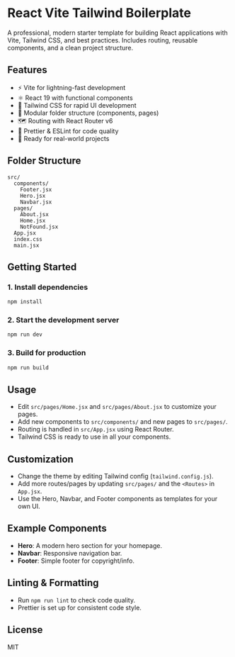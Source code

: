 # React Vite Tailwind Boilerplate

A professional, modern starter template for building React applications with Vite, Tailwind CSS, and best practices. Includes routing, reusable components, and a clean project structure.

## Features
- ⚡️ Vite for lightning-fast development
- ⚛️ React 19 with functional components
- 🎨 Tailwind CSS for rapid UI development
- 🧩 Modular folder structure (components, pages)
- 🗺️ Routing with React Router v6
- 🧹 Prettier & ESLint for code quality
- 🚀 Ready for real-world projects

## Folder Structure
```
src/
  components/
    Footer.jsx
    Hero.jsx
    Navbar.jsx
  pages/
    About.jsx
    Home.jsx
    NotFound.jsx
  App.jsx
  index.css
  main.jsx
```

## Getting Started

### 1. Install dependencies
```bash
npm install
```

### 2. Start the development server
```bash
npm run dev
```

### 3. Build for production
```bash
npm run build
```

## Usage
- Edit `src/pages/Home.jsx` and `src/pages/About.jsx` to customize your pages.
- Add new components to `src/components/` and new pages to `src/pages/`.
- Routing is handled in `src/App.jsx` using React Router.
- Tailwind CSS is ready to use in all your components.

## Customization
- Change the theme by editing Tailwind config (`tailwind.config.js`).
- Add more routes/pages by updating `src/pages/` and the `<Routes>` in `App.jsx`.
- Use the Hero, Navbar, and Footer components as templates for your own UI.

## Example Components
- **Hero**: A modern hero section for your homepage.
- **Navbar**: Responsive navigation bar.
- **Footer**: Simple footer for copyright/info.

## Linting & Formatting
- Run `npm run lint` to check code quality.
- Prettier is set up for consistent code style.

## License
MIT
